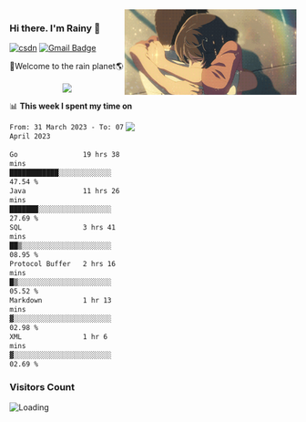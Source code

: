 <img  align='right' height="150" src="https://github.com/LikeRainDay/LikeRainDay/blob/master/pic/img_rain_1.gif?raw=true">



### Hi there. I'm Rainy :lemon:

[![csdn](https://img.shields.io/badge/-csdn-c14438?style=flat-square&logo=c&logoColor=white)](https://blog.csdn.net/qq_15807167)
[![Gmail Badge](https://img.shields.io/badge/-gmail-c14438?style=flat-square&logo=Gmail&logoColor=white&link=mailto:houshuai0816@gmail.com)](mailto:houshuai0816@gmail.com)

🚀Welcome to the rain planet🌎

<center>
<img align='center'  src="https://source.unsplash.com/random/1200x600">
</center>

📊 **This week I spent my time on**

<img align='right'   width="300" src="https://github-readme-stats.vercel.app/api?username=LikeRainDay&show_icons=true&title_color=fff&icon_color=79ff97&text_color=9f9f9f&bg_color=151515&count_private=true">

<!--START_SECTION:waka-->

```text
From: 31 March 2023 - To: 07 April 2023

Go                19 hrs 38 mins  ████████████░░░░░░░░░░░░░   47.54 %
Java              11 hrs 26 mins  ███████░░░░░░░░░░░░░░░░░░   27.69 %
SQL               3 hrs 41 mins   ██▒░░░░░░░░░░░░░░░░░░░░░░   08.95 %
Protocol Buffer   2 hrs 16 mins   █▒░░░░░░░░░░░░░░░░░░░░░░░   05.52 %
Markdown          1 hr 13 mins    ▓░░░░░░░░░░░░░░░░░░░░░░░░   02.98 %
XML               1 hr 6 mins     ▓░░░░░░░░░░░░░░░░░░░░░░░░   02.69 %
```

<!--END_SECTION:waka-->

### Visitors Count
<img align="left" src = "https://profile-counter.glitch.me/LikeRainDay/count.svg" alt ="Loading">
